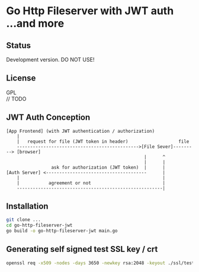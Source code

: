 # Go Http Fileserver with JWT auth ...and more

## Status
Development version. DO NOT USE!

## License
GPL  
// TODO

## JWT Auth Conception
```
[App Frontend] (with JWT authentication / authorization)
    |
    |   request for file (JWT token in header)                   file
    ---------------------------------------------->[File Sever]---------> [browser]
                                                    |      ^
                                                    |      |
                 ask for authorization (JWT token)  |      |
[Auth Server] <--------------------------------------      |
    |                                                      |
    |           agreement or not                           |
    -------------------------------------------------------|

```

## Installation
```sh
git clone ...
cd go-http-fileserver-jwt
go build -o go-http-fileserver-jwt main.go
```

## Generating self signed test SSL key / crt
```sh
openssl req -x509 -nodes -days 3650 -newkey rsa:2048 -keyout ./ssl/test.key -out ./ssl/test.crt
```